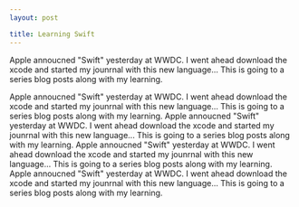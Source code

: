 ```yaml
---
layout: post

title: Learning Swift
---
```


Apple annoucned "Swift" yesterday at WWDC. I went ahead download the xcode and started my jounrnal with this new language... This is going to a series blog posts along with my learning.
<!--more-->
Apple annoucned "Swift" yesterday at WWDC. I went ahead download the xcode and started my jounrnal with this new language... This is going to a series blog posts along with my learning.
Apple annoucned "Swift" yesterday at WWDC. I went ahead download the xcode and started my jounrnal with this new language... This is going to a series blog posts along with my learning.
Apple annoucned "Swift" yesterday at WWDC. I went ahead download the xcode and started my jounrnal with this new language... This is going to a series blog posts along with my learning.
Apple annoucned "Swift" yesterday at WWDC. I went ahead download the xcode and started my jounrnal with this new language... This is going to a series blog posts along with my learning.